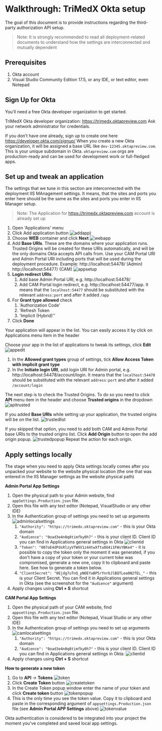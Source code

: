 # Walkthrough: TriMedX Okta setup

The goal of this document is to provide instructions regarding the third-party authorization API setup.
>Note: It is strongly recommended to read all deployment-related documents to understand how the settings are interconnected and mutually dependent

## Prerequisites

1. Okta account
2. Visual Studio Community Edition 17.5, or any IDE, or text editor, even Notepad

## Sign Up for Okta
You’ll need a free Okta developer organization to get started. 

TriMedX Okta developer organization: https://trimedx.oktapreview.com
Ask your network administrator for credentials.

If you don’t have one already, sign up to create one here https://developer.okta.com/signup/
When you create a new Okta organization, it will be assigned a base URL like `dev-12345.oktapreview.com`. This is your unique subdomain in Okta. `oktapreview.com` orgs are production-ready and can be used for development work or full-fledged apps.


## Set up and tweak an application

The settings that we tune in this section are interconnected with the deployment IIS MAnagement settings. It means, that the sites and ports you enter here should be the same as the sites and ports you enter in IIS Manager setup. 

>Note: The Application for https://trimedx.oktapreview.com account is already set up

1. Open 'Applications' menu
2. Click Add application button
![addapp](images/addapp.png))
3. Choose **WEB** container and click **Next**
![webapp](images/webapp.png)
4. Add **Base URIs**. These are the domains where your application runs. Trusted Origins will be created for these URIs automatically, and will be the only domains Okta accepts API calls from. Use your CAM Portal URI and Admin Portal URI including ports that will be used during the deployment procedure. 
Example: 
http://localhost:54478/ (Admin)
http://localhost:54477/ (CAM)
![appsetup](images/appsetup.png)
5. **Login redirect URIs**:
    1. Add base Admin Portal URI, e.g. http://localhost:54478/
    2. Add CAM Portal login redirect, e.g. http://localhost:54477/app. It means that the `localhost:54477` should be substituted with the relevant `address:port` and after it added `/app`
6. For **Grant type allowed** check
    1. 'Authorization Code'
    2. 'Refresh Token
    3. 'Implicit (Hybrid)''
7. Click **Done**

Your application will appear in the list. You can easily access it by click on Applications menu item in the header

Choose your app in the list of applications to tweak its settings, click **Edit**
![appedit](images/appedit.png)

1. In the **Allowed grant types** group of settings, tick **Allow Access Token with implicit grant type**
2. In the **Initiate login URI**, add login URI for Admin portal, e.g. http://localhost:54478/account/login. It means that the `localhost:54478` should be substituted with the relevant `address:port` and after it added `/account/login`

The next step is to check the Trusted Origins. To do so you need to click **API** menu item in the header and choose **Trusted origins** in the dropdown 
![apitrusted](images/apitrusted.png)

If you added **Base URIs** while setting up your application, the trusted origins will be on the list. 
![trustedlist](images/trustedlist.png)

If you skipped that option, you need to add both CAM and Admin Portal base URIs to the trusted origins list. Click **Add Origin** button to open the add origin popup.
![trustedpopup](images/trustedpopup.png)
Repeat the action for each origin.

## Apply settings locally
The stage when you need to apply Okta settings locally comes after you unpacked your website to the website physical location (the one that was entered in the IIS Manager settings as the website physical path)

**Admin Portal App Settings**

1. Open the physical path to your Admin website, find `appSettings.Production.json` file.
2. Open this file with any text editor (Notepad, VisualStudio or any other IDE)
3. In the Authentication group of settings you need to set up arguments
![adminlocalsettings](images/adminlocalsettings.png)
    1. ```"Authority": "https://trimedx.oktapreview.com"``` - this is your Okta domain
    2. ```"Audience": "0oad3e4n0q8timfky0h7"``` - this is your client ID. Client ID you can find in Applications general settings in Okta
    ![clientid](images/clientid.png)
    3. ```"Token": "007oE4dPdsRlzyVTWXV1z44twXftu0U4i1FWsYBKe4"``` - it is possible to copy the token only the moment it was generated, if you don't have a copy of your token or your current toke was compromised, generate a new one, copy it to clipboard and paste here. See how to generate a token below.
    4. ```"ClientSecret": "0Ejdg7uTnQ_pNOEYaBP5rYnrbJlBQTLea0N2fEL_"``` - this is your Client Secret. You can find it in Applications general settings in Okta (see the screenshot for the `"Audience"` argument)
5. Apply changes using **Ctrl + S** shortcut

**CAM Portal App Settings**

1. Open the physical path of your CAM website, find `appsettings.Production.json` file.
2. Open this file with any text editor (Notepad, Visual Studio or any other IDE)
3. In the Authentication group of settings you need to set up arguments
![camlocalsettings](images/camlocalsettings.png)
    1. ```"Authority": "https://trimedx.oktapreview.com"``` - this is your Okta domain
    2. ```"Audience": "0oad3e4n0q8timfky0h7"``` - this is your client ID. Client ID you can find in Applications general settings in Okta:
    ![clientid](images/clientid.png)
4. Apply changes using **Ctrl + S** shortcut

**How to generate a new token**

1. Go to **API** -> **Tokens** 
![token](images/token.png)
2. Click **Create Token** button
![createtoken](images/createtoken.png)
3. In the Create Token popup window enter the name of your token and click **Create token** button
![tokenpopup](images/tokenpopup.png)
4. This is the only time you see the token value. Copy it to clipboard and paste in the corresponding argument of `appsettings.Production.json` file (see **Admin Portal APP Settings** above)
![tokenvalue](images/tokenvalue.png)

Okta authentication is considered to be integrated into your project the moment you've completed and saved local app settings.
